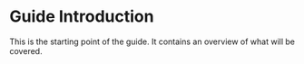 # Guide Introduction
This is the starting point of the guide.
It contains an overview of what will be covered.
